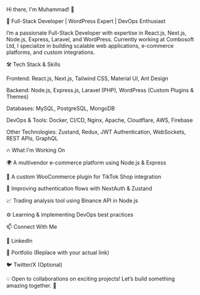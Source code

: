 Hi there, I'm Muhammad! 👋

🚀 Full-Stack Developer | WordPress Expert | DevOps Enthusiast

I’m a passionate Full-Stack Developer with expertise in React.js, Next.js, Node.js, Express, Laravel, and WordPress. Currently working at Combosoft Ltd, I specialize in building scalable web applications, e-commerce platforms, and custom integrations.

🛠️ Tech Stack & Skills

Frontend: React.js, Next.js, Tailwind CSS, Material UI, Ant Design

Backend: Node.js, Express.js, Laravel (PHP), WordPress (Custom Plugins & Themes)

Databases: MySQL, PostgreSQL, MongoDB

DevOps & Tools: Docker, CI/CD, Nginx, Apache, Cloudflare, AWS, Firebase

Other Technologies: Zustand, Redux, JWT Authentication, WebSockets, REST APIs, GraphQL

🔥 What I'm Working On

🌍 A multivendor e-commerce platform using Node.js & Express

🛒 A custom WooCommerce plugin for TikTok Shop integration

🔐 Improving authentication flows with NextAuth & Zustand

📈 Trading analysis tool using Binance API in Node.js

⚙️ Learning & implementing DevOps best practices

📫 Connect With Me

💼 LinkedIn

📝 Portfolio (Replace with your actual link)

🐦 Twitter/X (Optional)

💡 Open to collaborations on exciting projects! Let’s build something amazing together. 🚀

